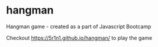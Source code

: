 # hangman
Hangman game - created as a part of Javascript Bootcamp

Checkout https://5r1n1.github.io/hangman/ to play the game
